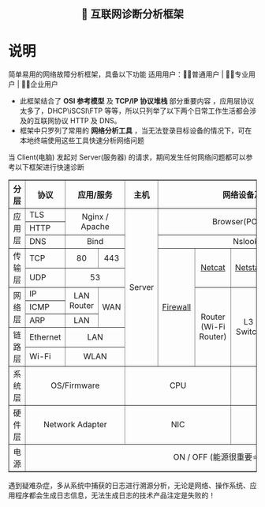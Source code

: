 <h2 align="center">🔎 互联网诊断分析框架</h2>
  
# 说明
简单易用的网络故障分析框架，具备以下功能
适用用户：🙍‍♂️普通用户 | 👨‍💻专业用户 | 👨‍💼企业用户 
- 此框架结合了 **OSI 参考模型** 及 **TCP/IP 协议堆栈** 部分重要内容  ，应用层协议太多了，DHCP\iSCSI\FTP 等等，所以只列举了以下两个日常工作生活都会涉及的互联网协议 HTTP 及 DNS。  
- 框架中只罗列了常用的 **网络分析工具** ，当无法登录目标设备的情况下，可在本地终端使用这些工具快速分析网络问题

当 Client(电脑) 发起对 Server(服务器) 的请求，期间发生任何网络问题都可以参考以下框架进行快速诊断

<table border="1.5">
    <tr>
        <th align="center">分层</th>   <!-- 左对齐 -->
        <th align="center">协议</th> <!-- 居中对其（默认）-->
        <th colspan="2" align="center">应用/服务</th>  <!-- 右对齐-->
        <th colspan="1" align="center">主机</th>  <!-- 右对齐-->
        <th colspan="7" align="center">网络设备及终端网络分析工具</th>  <!-- 右对齐-->
        <th colspan="1" align="center">终端</th>  <!-- 右对齐-->
         </tr>
    <tr>
        <td rowspan="3">应用层</td>
        <td>TLS</td>
        <td rowspan="2" colspan="2" align="center">Nginx / Apache</td> 
        <td rowspan="10" colspan="1" align="center">Server</td> 
        <td rowspan="2" colspan="6" align="center">Browser(POST/GET)</td> 
        <td rowspan="10" colspan="1" align="center">Wireshark
          Tcpdump |
          CSNAS
          (Microsoft Network Monitor) 
          </td> 
        <td rowspan="10" colspan="1" align="center">PC</td> 
    </tr>
    <tr>
        <td>HTTP</td>
      </tr>
      <tr> 
        <td>DNS</td>
          <td colspan="2" align="center">Bind</td>
          <td rowspan="1" colspan="5" align="center">Nslookup</td> 
        </tr>   
    <tr>
        <td rowspan="2">传输层</td>
        <td>TCP</td>
        <td colspan="1" align="center">80 </td>
        <td colspan="1" align="center">443 </td>
        <td rowspan="7" align="center"><a href="">Firewall</a></td>
        <td rowspan="2" align="center"><a href="">Netcat</a></td>
        <td rowspan="2" align="center"><a href="">Netstat</a></td>
        <td rowspan="2" align="center">Telnet</td>
        <td rowspan="5" align="center"><a href="">Nmap</a></td> 
    </tr>
    <tr>
        <td>UDP</td>
        <td colspan="2" align="center">53</td>
      </tr>
    <tr>
        <td rowspan="3">网络层</td>
        <td>IP</td>
        <td rowspan="2" colspan="1" align="center">LAN Router</td>
        <td rowspan="3" colspan="1" align="center"> WAN</td> 
        <td rowspan="5" align="center">Router
            (Wi-Fi Router)</td>
        <td rowspan="5" align="center">L3 Switch</td>
        <td rowspan="1" align="center">ping</td>
    </tr>
    <tr>
    <td>ICMP</td>
    <td rowspan="1" align="center">tracert</td>
     </tr>
    <tr>
    <td>ARP</td>
    <td rowspan="1" colspan="1" align="center">LAN</td>
    <td rowspan="1" colspan="1" align="center">arp</td>
      </tr>
    <tr>
        <td rowspan="2">链路层</td>
        <td>Ethernet</td>
        <td rowspan="1" colspan="2" align="center">LAN</td>
        <td rowspan="2" align="center">L2 Switch
            (AP)
        </td>
        <td rowspan="2" colspan="2" align="center">Bridge
            (Wireless Bridge)
        </td>
           </tr>
     <tr>
        <td>Wi-Fi</td>
        <td rowspan="1" colspan="2" align="center">WLAN</td>
           </tr>
    <tr>
        <td rowspan="1">系统层</td>
        <td rowspan="1" colspan="3" align="center">OS/Firmware</td>
        <td colspan="3" align="center">CPU</td>
        <td colspan="3" align="center">Mem</td>
        <td colspan="3" align="center">Disk</td>
            </tr>
    <tr>
  <td rowspan="1">硬件层</td>
        <td rowspan="1" colspan="3" align="center">Network Adapter </td>
        <td colspan="3" align="center">NIC </td>
        <td colspan="3" align="center">RJ-45 </td>
        <td colspan="3" align="center">SFP </td>
    </tr>
  <td rowspan="1">电源</td>   
  <td colspan="12" align="center">ON / OFF (能源很重要⭐)</td>
</table>

遇到疑难杂症，多从系统中捕获的日志进行溯源分析，无论是网络、操作系统、应用程序都会生成日志信息，无法生成日志的技术产品注定是失败的！



















